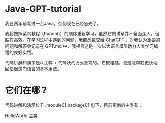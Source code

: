 # Java-GPT-tutorial
我在两年前写过一点Java，奈何现在已经忘光了。

我将按照菜鸟教程（Runoob）的顺序重新学习，虽然它的讲解并不全面深入，但胜在高效。在学习过程中遇到的问题，我都悉数交给 ChatGPT ，对我认为重要的问题和解答会记录在 GPT.md  中，我相信这是一次以大语言模型助力人类学习编程的良好实践。

代码讲解和演示是以注释 + 代码块的方式呈现的。它很粗糙，但是能帮我更快地回忆起这门语言的基本用法。

# 它们在哪？
代码讲解和演示位于 .module01.package01 包下，目前更新的主类有：

HelloWorld 主类







